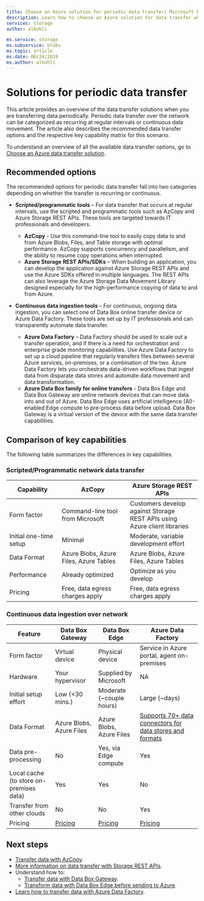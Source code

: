 ```yaml
---
title: Choose an Azure solution for periodic data transfer| Microsoft Docs
description: Learn how to choose an Azure solution for data transfer when you are transferring data periodically.
services: storage
author: alkohli

ms.service: storage
ms.subservice: blobs
ms.topic: article
ms.date: 06/24/2019
ms.author: alkohli
---
```


# Solutions for periodic data transfer
 
This article provides an overview of the data transfer solutions when you are transferring data periodically. Periodic data transfer over the network can be categorized as recurring at regular intervals or continuous data movement. The article also describes the recommended data transfer options and the respective key capability matrix for this scenario.

To understand an overview of all the available data transfer options, go to [Choose an Azure data transfer solution](storage-choose-data-transfer-solution.md).

## Recommended options

The recommended options for periodic data transfer fall into two categories depending on whether the transfer is recurring or continuous.

- **Scripted/programmatic tools** – For data transfer that occurs at regular intervals, use the scripted and programmatic tools such as AzCopy and Azure Storage REST APIs. These tools are targeted towards IT professionals and developers.

    - **AzCopy** - Use this command-line tool to easily copy data to and from Azure Blobs, Files, and Table storage with optimal performance. AzCopy supports concurrency and parallelism, and the ability to resume copy operations when interrupted.
    - **Azure Storage REST APIs/SDKs** – When building an application, you can develop the application against Azure Storage REST APIs and use the Azure SDKs offered in multiple languages. The REST APIs can also leverage the Azure Storage Data Movement Library designed especially for the high-performance copying of data to and from Azure.

- **Continuous data ingestion tools** – For continuous, ongoing data ingestion, you can select one of Data Box online transfer device or Azure Data Factory. These tools are set up by IT professionals and can transparently automate data transfer.

    - **Azure Data Factory** – Data Factory should be used to scale out a transfer operation, and if there is a need for orchestration and enterprise grade monitoring capabilities. Use Azure Data Factory to set up a cloud pipeline that regularly transfers files between several Azure services, on-premises, or a combination of the two. Azure Data Factory lets you orchestrate data-driven workflows that ingest data from disparate data stores and automate data movement and data transformation.
    - **Azure Data Box family for online transfers** - Data Box Edge and Data Box Gateway are online network devices that can move data into and out of Azure. Data Box Edge uses artificial intelligence (AI)-enabled Edge compute to pre-process data before upload. Data Box Gateway is a virtual version of the device with the same data transfer capabilities.


## Comparison of key capabilities

The following table summarizes the differences in key capabilities.

### Scripted/Programmatic network data transfer

| Capability                  | AzCopy                                 | Azure Storage REST APIs       |
|-----------------------------|----------------------------------------|-------------------------------|
| Form factor                 | Command-line tool from Microsoft       | Customers develop against Storage <br> REST APIs using Azure client libraries |
| Initial one-time setup     | Minimal                                | Moderate, variable development effort    |
| Data Format                 | Azure Blobs, Azure Files, Azure Tables | Azure Blobs, Azure Files, Azure Tables   |
| Performance                 | Already optimized                      | Optimize as you develop                  |
| Pricing                     | Free, data egress charges apply      | Free, data egress charges apply        |

### Continuous data ingestion over network

| Feature                                       | Data Box Gateway | Data Box Edge   | Azure Data Factory        |
|----------------------------------|-----------------------------------------|--------------------------|---------------------------|
| Form factor                                   | Virtual device             | Physical device          | Service in Azure portal, agent on-premises                                                            |
| Hardware                                      | Your hypervisor            | Supplied by Microsoft    | NA                                                            |
| Initial setup effort                          | Low (<30 mins.)            | Moderate (~couple hours) | Large (~days)                                                 |
| Data Format                                   | Azure Blobs, Azure Files   | Azure Blobs, Azure Files | [Supports 70+ data connectors for data stores and formats](https://docs.microsoft.com/azure/data-factory/copy-activity-overview#supported-data-stores-and-formats)|
| Data pre-processing                           | No                         | Yes, via Edge compute    | Yes                                                           |
| Local cache<br>(to store on-premises data)    | Yes                        | Yes                      | No                                                            |
| Transfer from other clouds                    | No                         | No                       | Yes                                                           |
| Pricing                                       | [Pricing](https://azure.microsoft.com/pricing/details/storage/databox/gateway/)                    | [Pricing](https://azure.microsoft.com/pricing/details/storage/databox/edge/)                  | [Pricing](https://azure.microsoft.com/pricing/details/data-factory/)                                                       |

## Next steps

- [Transfer data with AzCopy](/azure/storage/common/storage-use-azcopy-v10?toc=%2fazure%2fstorage%2ftables%2ftoc.json).
- [More information on data transfer with Storage REST APIs](https://docs.microsoft.com/dotnet/api/overview/azure/storage?view=azure-dotnet).
- Understand how to:
    - [Transfer data with Data Box Gateway](https://docs.microsoft.com/azure/databox-online/data-box-gateway-deploy-add-shares).
    - [Transform data with Data Box Edge before sending to Azure](https://docs.microsoft.com/azure/databox-online/data-box-edge-deploy-configure-compute).
- [Learn how to transfer data with Azure Data Factory](https://docs.microsoft.com/azure/data-factory/tutorial-bulk-copy-portal).
